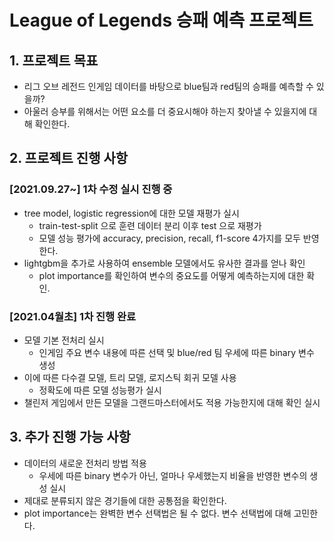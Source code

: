 # League of Legends 승패 예측 프로젝트

## 1. 프로젝트 목표
- 리그 오브 레전드 인게임 데이터를 바탕으로 blue팀과 red팀의 승패를 예측할 수 있을까?
- 아울러 승부를 위해서는 어떤 요소를 더 중요시해야 하는지 찾아낼 수 있을지에 대해 확인한다.

## 2. 프로젝트 진행 사항

### [2021.09.27~] 1차 수정 실시 진행 중
- tree model, logistic regression에 대한 모델 재평가 실시
  - train-test-split 으로 훈련 데이터 분리 이후 test 으로 재평가
  - 모델 성능 평가에 accuracy, precision, recall, f1-score 4가지를 모두 반영한다.
- lightgbm을 추가로 사용하여 ensemble 모델에서도 유사한 결과를 얻나 확인
  - plot importance를 확인하여 변수의 중요도를 어떻게 예측하는지에 대한 확인.

### [2021.04월초] 1차 진행 완료
- 모델 기본 전처리 실시
  - 인게임 주요 변수 내용에 따른 선택 및 blue/red 팀 우세에 따른 binary 변수 생성
- 이에 따른 다수결 모델, 트리 모델, 로지스틱 회귀 모델 사용
  - 정확도에 따른 모델 성능평가 실시
- 챌린저 게임에서 만든 모델을 그랜드마스터에서도 적용 가능한지에 대해 확인 실시

## 3. 추가 진행 가능 사항
- 데이터의 새로운 전처리 방법 적용
  - 우세에 따른 binary 변수가 아닌, 얼마나 우세했는지 비율을 반영한 변수의 생성 실시
- 제대로 분류되지 않은 경기들에 대한 공통점을 확인한다.
- plot importance는 완벽한 변수 선택법은 될 수 없다. 변수 선택법에 대해 고민한다.

